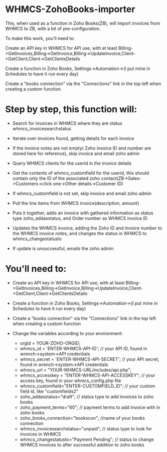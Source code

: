 # WHMCS-ZohoBooks-importer
This, when used as a function in Zoho Books(ZB), will import invoices from WHMCS to ZB, with a bit of pre-configuration.

To make this work, you'll need to:

Create an API key in WHMCS for API use, with at least Billing->GetInvoices,Billing->GetInvoice,Billing->UpdateInvoice,Client->GetClient,Client->GetClientsDetails

Create a function in Zoho Books, Settings->Automation->(I put mine in Schedules to have it run every day)

Create a "books connection" via the "Connections" link in the top left when creating a custom function

# Step by step, this function will:
  * Search for invoices in WHMCS where they are status whmcs_invoicesearchstatus
  
  * Iterate over invoices found, getting details for each invoice
  
  * If the invoice notes are not empty( Zoho invoice ID and number are stored here for reference), skip invoice and email zoho admin
  
  * Query WHMCS clients for the userid in the invoice details
  
 *  Get the contents of whmcs_customfield for the userid, this should contain only the ID of the associated zoho contact(ZB->Sales->Customers->click one->Other details->Customer ID)
  
  * If whmcs_customfield is not set, skip invoice and email zoho admin
  
  * Pull the line items from WHMCS invoice(description, amount)
  
  * Puts it together, adds an invoice with gathered information as status type zoho_addasstatus, and Order number as WHMCS invoice ID
  
  * Updates the WHMCS invoice, adding the Zoho ID and invoice number to the WHMCS invoice notes, and changes the status in WHMCS to whmcs_changestatusto
  
  * If update is unsuccessful, emails the zoho admin
  
# You'll need to:
* Create an API key in WHMCS for API use, with at least Billing->GetInvoices,Billing->GetInvoice,Billing->UpdateInvoice,Client->GetClient,Client->GetClientsDetails

* Create a function in Zoho Books, Settings->Automation->(I put mine in Schedules to have it run every day)

* Create a "books connection" via the "Connections" link in the top left when creating a custom function

* Change the variables according to your environment:
  * orgid = YOUR-ZOHO-ORGID;
  * whmcs_id = 'ENTER-WHMCS-API-ID'; // your API ID, found in wrench->system->API credentials
  * whmcs_secret = 'ENTER-WHMCS-API-SECRET'; // your API secret, found in wrench->system->API credentials
  * whmcs_url = "YOUR-WHMCS-URL/includes/api.php";
  * whmcs_accesskey = "ENTER-WHMCS-API-ACCESSKEY"; // your access key, found in your whmcs_config.php file
  * whmcs_customfield="ENTER-CUSTOMFIELD_ID"; // your custom field id, like "customfields2"
  * zoho_addasstatus="draft"; // status type to add invoices to zoho books
  * zoho_payment_terms="60"; // payment terms to add invoice with in zoho books
  * zoho_books_connection="bookscon"; //name of your books connection
  * whmcs_invoicesearchstatus="unpaid"; // status type to look for invoices in WHMCS
  * whmcs_changestatusto="Payment Pending"; // status to change WHMCS invoices to after successful addition to zoho books
